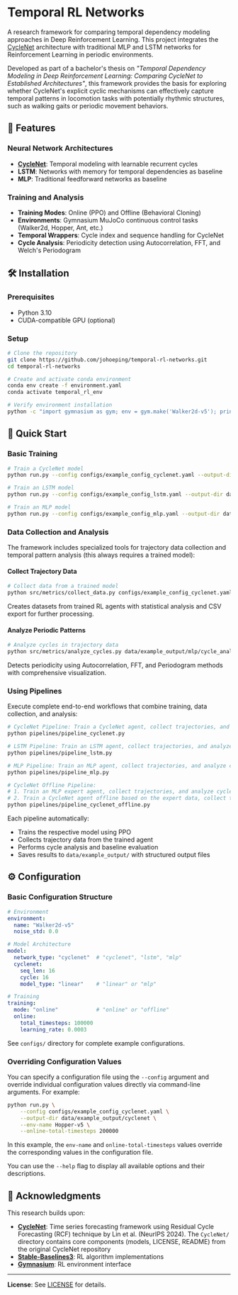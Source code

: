 # Temporal RL Networks

A research framework for comparing temporal dependency modeling approaches in Deep Reinforcement Learning. This project integrates the [CycleNet](https://github.com/ACAT-SCUT/CycleNet) architecture with traditional MLP and LSTM networks for Reinforcement Learning in periodic environments.

Developed as part of a bachelor's thesis on *"Temporal Dependency Modeling in Deep Reinforcement Learning: Comparing CycleNet to Established Architectures"*, this framework provides the basis for exploring whether CycleNet's explicit cyclic mechanisms can effectively capture temporal patterns in locomotion tasks with potentially rhythmic structures, such as walking gaits or periodic movement behaviors.

## 🚀 Features

### Neural Network Architectures
- **[CycleNet](https://github.com/ACAT-SCUT/CycleNet)**: Temporal modeling with learnable recurrent cycles
- **LSTM**: Networks with memory for temporal dependencies as baseline
- **MLP**: Traditional feedforward networks as baseline

### Training and Analysis
- **Training Modes**: Online (PPO) and Offline (Behavioral Cloning)
- **Environments**: Gymnasium MuJoCo continuous control tasks (Walker2d, Hopper, Ant, etc.)
- **Temporal Wrappers**: Cycle index and sequence handling for CycleNet
- **Cycle Analysis**: Periodicity detection using Autocorrelation, FFT, and Welch's Periodogram

## 🛠️ Installation

### Prerequisites
- Python 3.10
- CUDA-compatible GPU (optional)

### Setup
```bash
# Clone the repository
git clone https://github.com/johoeping/temporal-rl-networks.git
cd temporal-rl-networks

# Create and activate conda environment
conda env create -f environment.yaml
conda activate temporal_rl_env

# Verify environment installation
python -c "import gymnasium as gym; env = gym.make('Walker2d-v5'); print('Setup successful!')"
```

## 🎯 Quick Start

### Basic Training
```bash
# Train a CycleNet model
python run.py --config configs/example_config_cyclenet.yaml --output-dir data/example_output/cyclenet

# Train an LSTM model
python run.py --config configs/example_config_lstm.yaml --output-dir data/example_output/lstm

# Train an MLP model
python run.py --config configs/example_config_mlp.yaml --output-dir data/example_output/mlp
```

### Data Collection and Analysis
The framework includes specialized tools for trajectory data collection and temporal pattern analysis (this always requires a trained model):

#### Collect Trajectory Data
```bash
# Collect data from a trained model
python src/metrics/collect_data.py configs/example_config_cyclenet.yaml
```
Creates datasets from trained RL agents with statistical analysis and CSV export for further processing.

#### Analyze Periodic Patterns  
```bash
# Analyze cycles in trajectory data
python src/metrics/analyze_cycles.py data/example_output/mlp/cycle_analysis/actions/dataset_actions.csv --output data/example_output/mlp/cycle_analysis/actions
```
Detects periodicity using Autocorrelation, FFT, and Periodogram methods with comprehensive visualization.

### Using Pipelines
Execute complete end-to-end workflows that combine training, data collection, and analysis:

```bash
# CycleNet Pipeline: Train a CycleNet agent, collect trajectories, and analyze cycles
python pipelines/pipeline_cyclenet.py

# LSTM Pipeline: Train an LSTM agent, collect trajectories, and analyze cycles
python pipelines/pipeline_lstm.py

# MLP Pipeline: Train an MLP agent, collect trajectories, and analyze cycles
python pipelines/pipeline_mlp.py

# CycleNet Offline Pipeline:
# 1. Train an MLP expert agent, collect trajectories, and analyze cycles
# 2. Train a CycleNet agent offline based on the expert data, collect trajectories, and analyze cycles
python pipelines/pipeline_cyclenet_offline.py
```

Each pipeline automatically:
- Trains the respective model using PPO
- Collects trajectory data from the trained agent
- Performs cycle analysis and baseline evaluation
- Saves results to `data/example_output/` with structured output files

## ⚙️ Configuration

### Basic Configuration Structure
```yaml
# Environment
environment:
  name: "Walker2d-v5"
  noise_std: 0.0

# Model Architecture  
model:
  network_type: "cyclenet"  # "cyclenet", "lstm", "mlp"
  cyclenet:
    seq_len: 16
    cycle: 16
    model_type: "linear"    # "linear" or "mlp"

# Training
training:
  mode: "online"            # "online" or "offline"
  online:
    total_timesteps: 100000
    learning_rate: 0.0003
```

See `configs/` directory for complete example configurations.

### Overriding Configuration Values

You can specify a configuration file using the `--config` argument and override individual configuration values directly via command-line arguments. For example:

```bash
python run.py \
    --config configs/example_config_cyclenet.yaml \
    --output-dir data/example_output/cyclenet \
    --env-name Hopper-v5 \
    --online-total-timesteps 200000
```

In this example, the `env-name` and `online-total-timesteps` values override the corresponding values in the configuration file.

You can use the `--help` flag to display all available options and their descriptions.

## 🙏 Acknowledgments

This research builds upon:

- **[CycleNet](https://github.com/ACAT-SCUT/CycleNet)**: Time series forecasting framework using Residual Cycle Forecasting (RCF) technique by Lin et al. (NeurIPS 2024). The `CycleNet/` directory contains core components (models, LICENSE, README) from the original CycleNet repository
- **[Stable-Baselines3](https://github.com/DLR-RM/stable-baselines3)**: RL algorithm implementations  
- **[Gymnasium](https://github.com/Farama-Foundation/Gymnasium)**: RL environment interface

---

**License**: See [LICENSE](LICENSE) for details.
